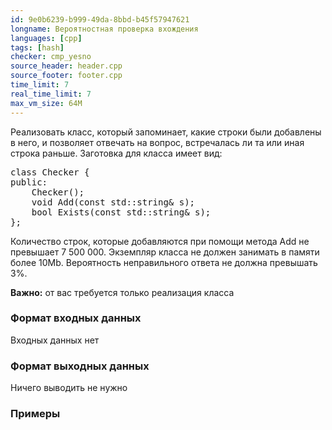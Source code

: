```yaml
---
id: 9e0b6239-b999-49da-8bbd-b45f57947621
longname: Вероятностная проверка вхождения
languages: [cpp]
tags: [hash]
checker: cmp_yesno
source_header: header.cpp
source_footer: footer.cpp
time_limit: 7
real_time_limit: 7
max_vm_size: 64M
---
```



Реализовать класс, который запоминает, какие строки были добавлены в него, и позволяет отвечать на вопрос, встречалась ли та или иная строка раньше. Заготовка для класса имеет вид:

<pre>
class Checker {
public:
    Checker();
    void Add(const std::string& s);
    bool Exists(const std::string& s);
};
</pre>

Количество строк, которые добавляются при помощи метода Add не превышает 7 500 000. Экземпляр класса не должен занимать в памяти более 10Mb. Вероятность неправильного ответа не должна превышать 3%. 

**Важно:** от вас требуется только реализация класса

### Формат входных данных

Входных данных нет

### Формат выходных данных

Ничего выводить не нужно

### Примеры
